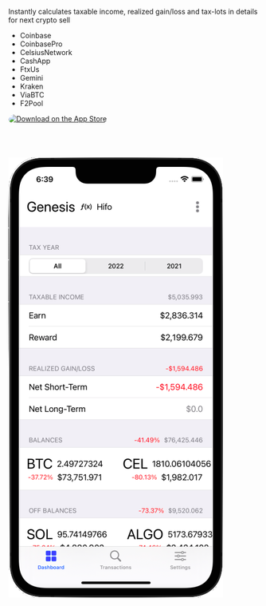 <div class="app-sidebar">
  <p>
    Instantly calculates taxable income, realized gain/loss and tax-lots in details for next crypto sell
  </p>
  <ul>
    <li>Coinbase</li>
    <li>CoinbasePro</li>
    <li>CelsiusNetwork</li>
    <li>CashApp</li>
    <li>FtxUs</li>
    <li>Gemini</li>
    <li>Kraken</li>
    <li>ViaBTC</li>
    <li>F2Pool</li>
  </ul>
  <a href="https://apps.apple.com/us/app/cointrail/id1614887276?itsct=apps_box_badge&amp;itscg=30200" style="display: inline-block; overflow: hidden; border-top-left-radius: 13px; border-top-right-radius: 13px; border-bottom-right-radius: 13px; border-bottom-left-radius: 13px; width: 250px; height: 83px;"><img src="https://tools.applemediaservices.com/api/badges/download-on-the-app-store/black/en-us?size=250x83&amp;releaseDate=1647993600&h=77490f38156a901efc16654c37b90396" alt="Download on the App Store" style="border-top-left-radius: 13px; border-top-right-radius: 13px; border-bottom-right-radius: 13px; border-bottom-left-radius: 13px; width: 150px;"></a>
</div>
<div>
  <img src="/assets/images/CoinTrail-phone.png" alt="CoinTrail phone" class="app-poster"/>
</div>
